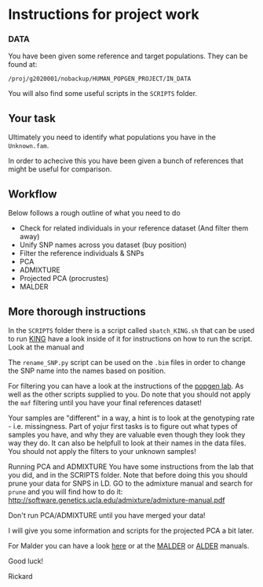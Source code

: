 # Instructions for project work
### DATA
You have been given some reference and target populations. They can be found at:

```
/proj/g2020001/nobackup/HUMAN_POPGEN_PROJECT/IN_DATA
```

You will also find some useful scripts in the `SCRIPTS` folder.

## Your task
Ultimately you need to identify what populations you have in the `Unknown.fam`.

In order to achecive this you have been given a bunch of references that might be useful for comparison.



## Workflow
Below follows a rough outline of what you need to do

* Check for related individuals in your reference dataset (And filter them away)
* Unify SNP names across you dataset (buy position)
* Filter the reference individuals &  SNPs
* PCA
* ADMIXTURE
* Projected PCA (procrustes)
* MALDER


## More thorough instructions
In the `SCRIPTS` folder there is a script called `sbatch_KING.sh` that can be used to run [KING](http://people.virginia.edu/~wc9c/KING/manual.html) have a look inside of it for instructions on how to run the script. Look at the manual and 

The `rename_SNP.py` script can be used on the `.bim` files in order to change the SNP name into the names based on position.

For filtering you can have a look at the instructions of the [popgen lab](https://github.com/Hammarn/Populationsgenomik/blob/master/1BG508.md). As well as the other scripts supplied to you. Do note that you should not apply the `maf` filtering until you have your final references dataset! 

Your samples are "different" in a way, a hint is to look at the genotyping rate - i.e. missingness. Part of yojur first tasks is to figure out what types of samples you have, and why they are valuable even though they look they way they do. It can also be helpfull to look at their names in the data files.
You should not apply the filters to your unknown samples! 
 


Running PCA and ADMIXTURE
You have some instructions from the lab that you did, and in the SCRIPTS folder. Note that before doing this you should prune your data for SNPS in LD.
GO to the admixture manual and search for `prune` and you will find how to do it:
http://software.genetics.ucla.edu/admixture/admixture-manual.pdf

Don't run PCA/ADMIXTURE until you have merged your data!





 I will give you some information and scripts for the projected PCA a bit later.
 




For Malder you can have a look [here](https://github.com/Hammarn/Populationsgenomik/blob/master/1BG512.md#optional-2---malder) or at the [MALDER](https://github.com/joepickrell/malder) or [ALDER](https://github.com/joepickrell/malder/blob/master/MALDER/README.txt) manuals.


Good luck!

Rickard

 

